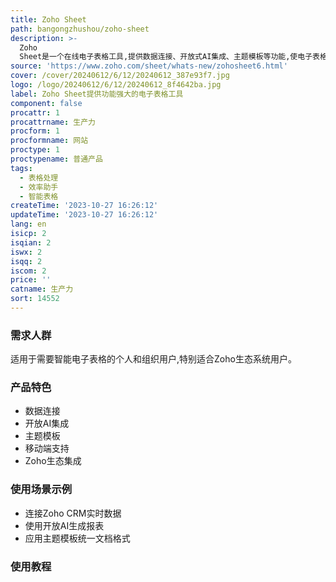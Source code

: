 ```yaml
---
title: Zoho Sheet
path: bangongzhushou/zoho-sheet
description: >-
  Zoho
  Sheet是一个在线电子表格工具,提供数据连接、开放式AI集成、主题模板等功能,使电子表格更智能、自动化。支持移动端使用,与Zoho生态系统深度集成,适合团队协作。
source: 'https://www.zoho.com/sheet/whats-new/zohosheet6.html'
cover: /cover/20240612/6/12/20240612_387e93f7.jpg
logo: /logo/20240612/6/12/20240612_8f4642ba.jpg
label: Zoho Sheet提供功能强大的电子表格工具
component: false
procattr: 1
procattrname: 生产力
procform: 1
procformname: 网站
proctype: 1
proctypename: 普通产品
tags:
  - 表格处理
  - 效率助手
  - 智能表格
createTime: '2023-10-27 16:26:12'
updateTime: '2023-10-27 16:26:12'
lang: en
isicp: 2
isqian: 2
iswx: 2
isqq: 2
iscom: 2
price: ''
catname: 生产力
sort: 14552
---
```




### 需求人群
适用于需要智能电子表格的个人和组织用户,特别适合Zoho生态系统用户。

### 产品特色
- 数据连接
- 开放AI集成
- 主题模板
- 移动端支持
- Zoho生态集成

### 使用场景示例
- 连接Zoho CRM实时数据
- 使用开放AI生成报表
- 应用主题模板统一文档格式

### 使用教程


  
